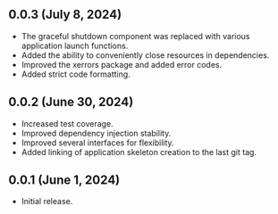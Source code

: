 ## 0.0.3 (July 8, 2024)

* The graceful shutdown component was replaced with various application launch functions.
* Added the ability to conveniently close resources in dependencies.
* Improved the xerrors package and added error codes.
* Added strict code formatting.

## 0.0.2 (June 30, 2024)

* Increased test coverage.
* Improved dependency injection stability.
* Improved several interfaces for flexibility.
* Added linking of application skeleton creation to the last git tag.

## 0.0.1 (June 1, 2024)

* Initial release.
